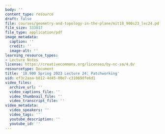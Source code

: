 ```yaml
---
body: ''
content_type: resource
draft: false
file: courses/geometry-and-topology-in-the-plane/mit18_900s23_lec24.pdf
file_size: 333017
file_type: application/pdf
image_metadata:
  caption: ''
  credit: ''
  image-alt: ''
learning_resource_types:
- Lecture Notes
license: https://creativecommons.org/licenses/by-nc-sa/4.0/
resourcetype: Document
title: '18.900 Spring 2023 Lecture 24: Patchworking'
uid: ef3c2aaa-b012-4d45-80e7-c31069dfe6d1
video_files:
  archive_url: ''
  video_captions_file: ''
  video_thumbnail_file: ''
  video_transcript_file: ''
video_metadata:
  video_speakers: ''
  video_tags: ''
  youtube_description: ''
  youtube_id: ''
---
```

